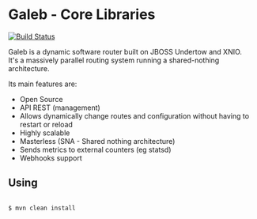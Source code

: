 Galeb - Core Libraries
===========================
[![Build Status](https://travis-ci.org/galeb/galeb3-core.svg)](https://travis-ci.org/galeb/galeb3-core)

Galeb is a dynamic software router built on JBOSS Undertow and XNIO.<br/>
It's a massively parallel routing system running a shared-nothing architecture.

Its main features are:
* Open Source
* API REST (management)
* Allows dynamically change routes and configuration without having to restart or reload
* Highly scalable
* Masterless (SNA - Shared nothing architecture)
* Sends metrics to external counters (eg statsd)
* Webhooks support

Using
-----

<code>
$ mvn clean install
</code><br/>

